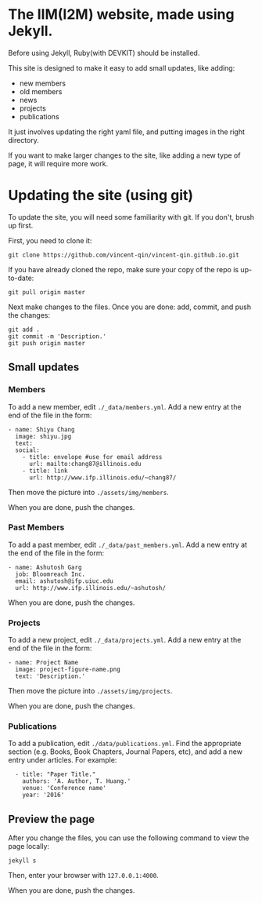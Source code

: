 # The IIM(I2M) website, made using Jekyll.

Before using Jekyll, Ruby(with DEVKIT) should be installed. 

This site is designed to make it easy to add small updates, like adding:
- new members
- old members
- news
- projects
- publications

It just involves updating the right yaml file, and putting images in the right directory.

If you want to make larger changes to the site, like adding a new type of page, it will require more work.

            
# Updating the site (using git)
To update the site, you will need some familiarity with git. If you don't, brush up first.

First, you need to clone it:

```
git clone https://github.com/vincent-qin/vincent-qin.github.io.git
```

If you have already cloned the repo, make sure your copy of the repo is up-to-date:

```
git pull origin master
```

Next make changes to the files. Once you are done: add, commit, and push the changes:

```
git add .
git commit -m 'Description.'
git push origin master
```

## Small updates

### Members
To add a new member, edit `./_data/members.yml`. Add a new entry at the end of the file in the form:

```
- name: Shiyu Chang
  image: shiyu.jpg
  text:
  social:
    - title: envelope #use for email address
      url: mailto:chang87@illinois.edu
    - title: link
      url: http://www.ifp.illinois.edu/~chang87/
```

Then move the picture into `./assets/img/members`.

When you are done, push the changes.

### Past Members
To add a past member, edit `./_data/past_members.yml`. Add a new entry at the end of the file in the form:

```
- name: Ashutosh Garg
  job: Bloomreach Inc.
  email: ashutosh@ifp.uiuc.edu
  url: http://www.ifp.illinois.edu/~ashutosh/
```

When you are done, push the changes.


### Projects
To add a new project, edit `./_data/projects.yml`. Add a new entry at the end of the file in the form:

```
- name: Project Name
  image: project-figure-name.png
  text: 'Description.'
```

Then move the picture into `./assets/img/projects`.

When you are done, push the changes.

### Publications
To add a publication, edit `./data/publications.yml`. Find the appropriate section (e.g. Books, Book Chapters, Journal Papers, etc), and add a new entry under articles. For example:

```
  - title: "Paper Title."
    authors: 'A. Author, T. Huang.'
    venue: 'Conference name'
    year: '2016'
```


## Preview the page

After you change the files, you can use the following command to view the page locally:

``` 
jekyll s
```
Then, enter your browser with `127.0.0.1:4000`. 

When you are done, push the changes.
